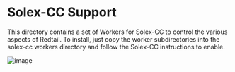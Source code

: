 # Solex-CC Support
This directory contains a set of Workers for Solex-CC to control the various aspects of Redtail.
To install, just copy the worker subdirectories into the solex-cc workers directory and follow the Solex-CC instructions to enable.

![image](https://github.com/mtbsteve/redtail/blob/master/tools/images/Screenshot_20200117-160204.png)
